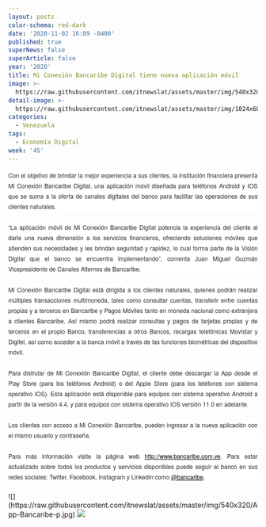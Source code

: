 ```yaml
---
layout: posts
color-schema: red-dark
date: '2020-11-02 16:09 -0400'
published: true
superNews: false
superArticle: false
year: '2020'
title: Mi Conexión Bancaribe Digital tiene nueva aplicación móvil
image: >-
  https://raw.githubusercontent.com/itnewslat/assets/master/img/540x320/App-Bancaribe-p.jpg
detail-image: >-
  https://raw.githubusercontent.com/itnewslat/assets/master/img/1024x680/App-Bancaribe-g.jpg
categories:
  - Venezuela
tags:
  - Economía Digital
week: '45'
---
```

<p style="border: 0px none; font-family: 'Helvetica Neue', Arial, sans-serif; font-size: 12px; font-style: normal; font-weight: 400; margin: 0px 0px 1.75em; outline: currentcolor none 0px; padding: 0px; vertical-align: baseline; color: #262626; line-height: 1.75; font-variant-ligatures: normal; font-variant-caps: normal; letter-spacing: normal; text-align: justify; text-indent: 0px; text-transform: none; white-space: normal; word-spacing: 0px; -webkit-text-stroke-width: 0px; background-color: #ffffff; text-decoration-style: initial; text-decoration-color: initial;" data-adtags-visited="true">Con el objetivo de brindar la mejor experiencia a sus clientes, la institución financiera presenta Mi Conexión Bancaribe Digital, una aplicación móvil diseñada para teléfonos Android y IOS que se suma a la oferta de canales digitales del banco para facilitar las operaciones de sus clientes naturales.</p>
<p style="border: 0px none; font-family: 'Helvetica Neue', Arial, sans-serif; font-size: 12px; font-style: normal; font-weight: 400; margin: 0px 0px 1.75em; outline: currentcolor none 0px; padding: 0px; vertical-align: baseline; color: #262626; line-height: 1.75; font-variant-ligatures: normal; font-variant-caps: normal; letter-spacing: normal; text-align: justify; text-indent: 0px; text-transform: none; white-space: normal; word-spacing: 0px; -webkit-text-stroke-width: 0px; background-color: #ffffff; text-decoration-style: initial; text-decoration-color: initial;" data-adtags-visited="true">“La aplicación móvil de Mi Conexión Bancaribe Digital potencia la experiencia del cliente al darle una nueva dimensión a los servicios financieros, ofreciendo soluciones móviles que atienden sus necesidades y les brindan seguridad y rapidez, lo cual forma parte de la Visión Digital que el banco se encuentra implementando”, comenta Juan Miguel Guzmán Vicepresidente de Canales Alternos de Bancaribe.</p>
<p style="border: 0px none; font-family: 'Helvetica Neue', Arial, sans-serif; font-size: 12px; font-style: normal; font-weight: 400; margin: 0px 0px 1.75em; outline: currentcolor none 0px; padding: 0px; vertical-align: baseline; color: #262626; line-height: 1.75; font-variant-ligatures: normal; font-variant-caps: normal; letter-spacing: normal; text-align: justify; text-indent: 0px; text-transform: none; white-space: normal; word-spacing: 0px; -webkit-text-stroke-width: 0px; background-color: #ffffff; text-decoration-style: initial; text-decoration-color: initial;" data-adtags-visited="true">Mi Conexión Bancaribe Digital está dirigida a los clientes naturales, quienes podrán realizar múltiples transacciones multimoneda, tales como consultar cuentas, transferir entre cuentas propias y a terceros en Bancaribe y Pagos Móviles tanto en moneda nacional como extranjera a clientes Bancaribe. Así mismo podrá realizar consultas y pagos de tarjetas propias y de terceros en el propio Banco, transferencias a otros Bancos, recargas telefónicas Movistar y Digitel, así como acceder a la banca móvil a través de las funciones biométricas del dispositivo móvil.</p>
<p style="border: 0px none; font-family: 'Helvetica Neue', Arial, sans-serif; font-size: 12px; font-style: normal; font-weight: 400; margin: 0px 0px 1.75em; outline: currentcolor none 0px; padding: 0px; vertical-align: baseline; color: #262626; line-height: 1.75; font-variant-ligatures: normal; font-variant-caps: normal; letter-spacing: normal; text-align: justify; text-indent: 0px; text-transform: none; white-space: normal; word-spacing: 0px; -webkit-text-stroke-width: 0px; background-color: #ffffff; text-decoration-style: initial; text-decoration-color: initial;" data-adtags-visited="true">Para disfrutar de Mi Conexión Bancaribe Digital, el cliente debe descargar la App desde el Play Store (para los teléfonos Android) o del Apple Store (para los teléfonos con sistema operativo IOS). Esta aplicación está disponible para equipos con sistema operativo Android a partir de la versión 4.4. y para equipos con sistema operativo IOS versión 11.0 en adelante.</p>
<p style="border: 0px none; font-family: 'Helvetica Neue', Arial, sans-serif; font-size: 12px; font-style: normal; font-weight: 400; margin: 0px 0px 1.75em; outline: currentcolor none 0px; padding: 0px; vertical-align: baseline; color: #262626; line-height: 1.75; font-variant-ligatures: normal; font-variant-caps: normal; letter-spacing: normal; text-align: justify; text-indent: 0px; text-transform: none; white-space: normal; word-spacing: 0px; -webkit-text-stroke-width: 0px; background-color: #ffffff; text-decoration-style: initial; text-decoration-color: initial;" data-adtags-visited="true">Los clientes con acceso a Mi Conexión Bancaribe, pueden ingresar a la nueva aplicación con el mismo usuario y contraseña.</p>
<p style="border: 0px none; font-family: 'Helvetica Neue', Arial, sans-serif; font-size: 12px; font-style: normal; font-weight: 400; margin: 0px 0px 1.75em; outline: currentcolor none 0px; padding: 0px; vertical-align: baseline; color: #262626; line-height: 1.75; font-variant-ligatures: normal; font-variant-caps: normal; letter-spacing: normal; text-align: justify; text-indent: 0px; text-transform: none; white-space: normal; word-spacing: 0px; -webkit-text-stroke-width: 0px; background-color: #ffffff; text-decoration-style: initial; text-decoration-color: initial;" data-adtags-visited="true">Para más información visite la página web <a style="border: 0px; font-family: inherit; font-size: 12px; font-style: inherit; font-weight: inherit; margin: 0px; outline: 0px; padding: 0px; vertical-align: baseline; color: #000000; text-decoration: underline;" href="http://www.bancaribe.com.ve/" target="_blank" rel="noreferrer noopener">http://www.bancaribe.com.ve</a>. Para estar actualizado sobre todos los productos y servicios disponibles puede seguir al banco en sus redes sociales: Twitter, Facebook, Instagram y Linkedin como <a style="border: 0px; font-family: inherit; font-size: 12px; font-style: inherit; font-weight: inherit; margin: 0px; outline: 0px; padding: 0px; vertical-align: baseline; color: #000000; text-decoration: underline;" href="https://bancaribe.wordpress.com/mentions/bancaribe/" target="_blank" rel="noreferrer noopener">@bancaribe</a>.</p>
![](https://raw.githubusercontent.com/itnewslat/assets/master/img/540x320/App-Bancaribe-p.jpg)

<img src="https://tracker.metricool.com/c3po.jpg?hash=56f88a41e39ab42c063cc51676587a04"/>